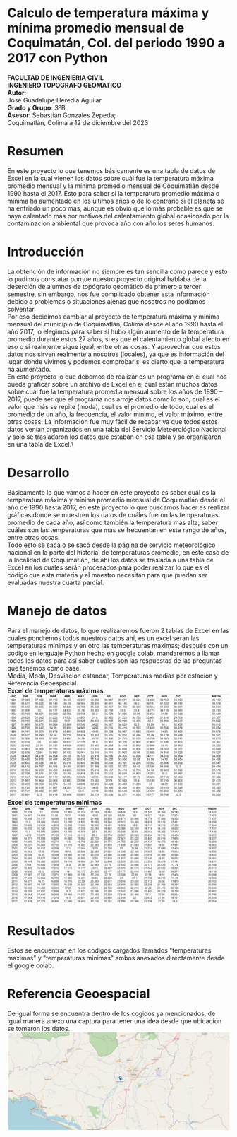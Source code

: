 # Calculo de temperatura máxima y mínima promedio mensual de Coquimatán, Col. del periodo 1990 a 2017 con Python

**FACULTAD DE INGENIERIA CIVIL**\
**INGENIERO TOPOGRAFO GEOMATICO**\
**Autor**:\
José Guadalupe Heredia Aguilar\
**Grado y Grupo**: 3ºB\
**Asesor**: Sebastián Gonzales Zepeda;\
Coquimatlán, Colima a 12 de diciembre del 2023

# Resumen
En este proyecto lo que tenemos básicamente es una tabla de datos de Excel en la cual vienen los datos sobre cuál fue la temperatura máxima promedio mensual y la mínima promedio mensual de Coquimatlán desde 1990 hasta el 2017.
Esto para saber si la temperatura promedio máxima o mínima ha aumentado en los últimos años o de lo contrario si el planeta se ha enfriado un poco más, aunque es obvio que lo más probable es que se haya calentado más por motivos del calentamiento global ocasionado por la contaminacion ambiental que provoca año con año los seres humanos.

# Introducción
La obtención de información no siempre es tan sencilla como parece y esto lo pudimos constatar porque nuestro proyecto original hablaba de la deserción de alumnos de topógrafo geomático de primero a tercer semestre, sin embargo, nos fue complicado obtener esta información debido a problemas o situaciones ajenas que nosotros no podíamos solventar.\
Por eso decidimos cambiar al proyecto de temperatura máxima y mínima mensual del municipio de Coquimatlán, Colima desde el año 1990 hasta el año 2017, lo elegimos para saber si hubo algún aumento de la temperatura promedio durante estos 27 años, si es que el calentamiento global afecto en eso o si realmente sigue igual, entre otras cosas. Y aprovechar que estos datos nos sirven realmente a nosotros (locales), ya que es información del lugar donde vivimos y podemos comprobar si es cierto que la temperatura ha aumentado.\
En este proyecto lo que debemos de realizar es un programa en el cual nos pueda graficar sobre un archivo de Excel en el cual están muchos datos sobre cuál fue la temperatura promedia mensual sobre los años de 1990 – 2017, puede ser que el programa nos arroje datos como lo son, cual es el valor que más se repite (moda), cual es el promedio de todo, cual es el promedio de un año, la frecuencia, el valor mínimo, el valor máximo, entre otras cosas.
La información fue muy fácil de recabar ya que todos estos datos venían organizados en una tabla del Servicio Meteorológico Nacional y solo se trasladaron los datos que estaban en esa tabla y se organizaron en una tabla de Excel.\

# Desarrollo
Básicamente lo que vamos a hacer en este proyecto es saber cuál es la temperatura máxima y mínima promedio mensual de Coquimatlán desde el año de 1990 hasta 2017, en este proyecto lo que buscamos hacer es realizar gráficas donde se muestren los datos de cuáles fueron las temperaturas promedio de cada año, así como también la temperatura más alta, saber cuáles son las temperaturas que más se frecuentan en este rango de años, entre otras cosas.\
Todo esto se saca o se sacó desde la página de servicio meteorológico nacional en la parte del historial de temperaturas promedio, en este caso de la localidad de Coquimatlán, de ahí los datos se traslada a una tabla de Excel en los cuales serán procesados para poder realizar lo que es el código que esta materia y el maestro necesitan para que puedan ser evaluadas nuestra cuarta parcial.
# Manejo de datos
Para el manejo de datos, lo que realizaremos fueron 2 tablas de Excel en las cuales pondremos todos nuestros datos ahí, es un excel seran las temperaturas minimas y en otro las temperaturas maximas; después con un código en lenguaje Python hecho en google colab, mandaremos a llamar todos los datos para así saber cuáles son las respuestas de las preguntas que tenemos como base.\
Media, Moda, Desviacion estandar, Temperaturas medias por estacion y Referencia Geoespacial.\
**Excel de temperaturas máximas**
![](https://github.com/joseheredia01/Proyecto-Tuneado/blob/main/imagenes/temperaturas%20maximas.jpg?raw=true)\
**Excel de temperaturas minimas**
![](https://github.com/joseheredia01/Proyecto-Tuneado/blob/main/imagenes/temperaturas%20minimas.jpg?raw=true)
# Resultados
Estos se encuentran en los codigos cargados llamados "temperaturas maximas" y "temperaturas minimas" ambos anexados directamente desde el google colab.
# Referencia Geoespacial
De igual forma se encuentra dentro de los cogidos ya mencionados, de igual manera anexo una captura para tener una idea desde que ubicacion se tomaron los datos.\
![](https://github.com/joseheredia01/Proyecto-Tuneado/blob/main/imagenes/referencia%20geoespacial.jpg?raw=true)
